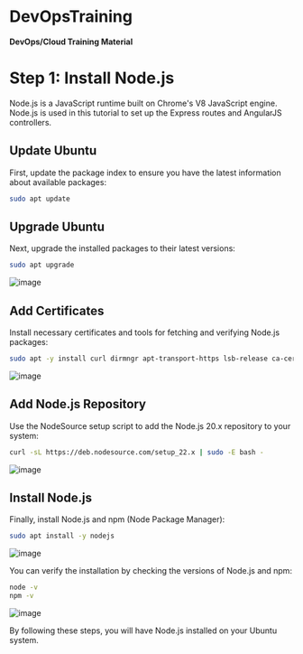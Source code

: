 # DevOpsTraining
**DevOps/Cloud Training Material**

# Step 1: Install Node.js

Node.js is a JavaScript runtime built on Chrome's V8 JavaScript engine. Node.js is used in this tutorial to set up the Express routes and AngularJS controllers.

## Update Ubuntu

First, update the package index to ensure you have the latest information about available packages:

```sh
sudo apt update
```

## Upgrade Ubuntu

Next, upgrade the installed packages to their latest versions:

```sh
sudo apt upgrade
```
![image](https://github.com/stiven-skyward/DevOpsTraining/assets/135337796/cc570bca-2c5a-47d4-a1eb-e3008ea74e75)

## Add Certificates

Install necessary certificates and tools for fetching and verifying Node.js packages:

```sh
sudo apt -y install curl dirmngr apt-transport-https lsb-release ca-certificates
```
![image](https://github.com/stiven-skyward/DevOpsTraining/assets/135337796/f6ad5cb8-5f7f-4e34-b587-87aa4bfc2090)

## Add Node.js Repository

Use the NodeSource setup script to add the Node.js 20.x repository to your system:

```sh
curl -sL https://deb.nodesource.com/setup_22.x | sudo -E bash -
```
![image](https://github.com/stiven-skyward/DevOpsTraining/assets/135337796/77f45171-ff4b-4b73-b365-53f2dc80e970)

## Install Node.js

Finally, install Node.js and npm (Node Package Manager):

```sh
sudo apt install -y nodejs
```
![image](https://github.com/stiven-skyward/DevOpsTraining/assets/135337796/64506135-affe-49cb-b6e6-65b1c14c93fb)

You can verify the installation by checking the versions of Node.js and npm:

```sh
node -v
npm -v
```
![image](https://github.com/stiven-skyward/DevOpsTraining/assets/135337796/5afa36b0-a484-48fb-bc8b-d9442fd71ee3)

By following these steps, you will have Node.js installed on your Ubuntu system.

